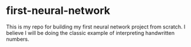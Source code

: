 # first-neural-network

This is my repo for building my first neural network project from scratch. I believe I will be doing the classic example of interpreting handwritten numbers.
